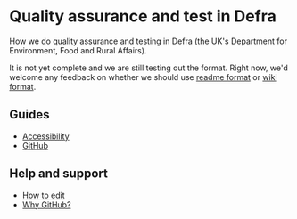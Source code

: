 # Quality assurance and test in Defra

How we do quality assurance and testing in Defra (the UK's Department for Environment, Food and Rural Affairs).

It is not yet complete and we are still testing out the format. Right now, we'd welcome any feedback on whether we should use [readme format](/accessibility) or [wiki format](/wiki/Accessibility).


## Guides

* [Accessibility](/accessibility)
* [GitHub](/github)

## Help and support

* [How to edit](how_to_edit.md)
* [Why GitHub?](why_github.md)
